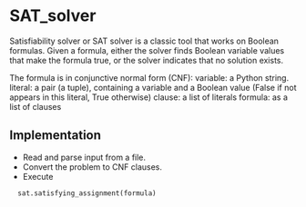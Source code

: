 # SAT_solver
Satisfiability solver or SAT solver is a classic tool that works on Boolean formulas. 
Given a formula, either the solver finds Boolean variable values that make the formula true, or the solver indicates that no solution exists.

The formula is in conjunctive normal form (CNF):
variable: a Python string. 
literal: a pair (a tuple), containing a variable and a Boolean value (False if not appears in this literal, True otherwise)
clause: a list of literals
formula: as a list of clauses

## Implementation
* Read and parse input from a file.
* Convert the problem to CNF clauses.
* Execute


```
  sat.satisfying_assignment(formula)
```



